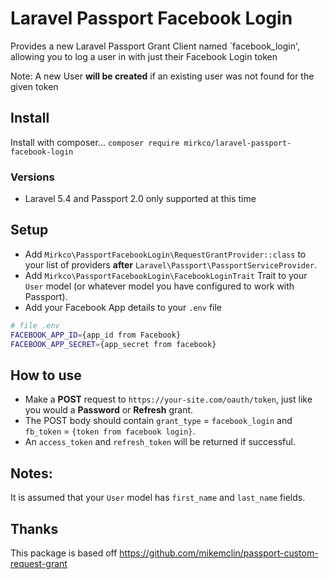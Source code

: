 # Laravel Passport Facebook Login
Provides a new Laravel Passport Grant Client named `facebook_login', allowing you to log a user in with just their Facebook Login token

Note: A new User **will be created** if an existing user was not found for the given token 

## Install

Install with composer...  `composer require mirkco/laravel-passport-facebook-login`

### Versions

* Laravel 5.4 and Passport 2.0 only supported at this time

## Setup

* Add `Mirkco\PassportFacebookLogin\RequestGrantProvider::class` to your list of providers **after** `Laravel\Passport\PassportServiceProvider`.
* Add `Mirkco\PassportFacebookLogin\FacebookLoginTrait` Trait to your `User` model (or whatever model you have configured to work with Passport).
* Add your Facebook App details to your `.env` file
```bash
# file .env
FACEBOOK_APP_ID={app_id from Facebook}
FACEBOOK_APP_SECRET={app_secret from facebook}
```

## How to use

* Make a **POST** request to `https://your-site.com/oauth/token`, just like you would a **Password** or **Refresh** grant.
* The POST body should contain `grant_type` = `facebook_login` and `fb_token` = `{token from facebook login}`.
* An `access_token` and `refresh_token` will be returned if successful.

## Notes:
It is assumed that your `User` model has `first_name` and `last_name` fields. 

## Thanks
This package is based off https://github.com/mikemclin/passport-custom-request-grant
